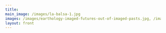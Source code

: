 ```yaml
---
title: 
main_image: /images/la-balsa-1.jpg
images: /images/earthology-imaged-futures-out-of-imaged-pasts.jpg, /images/mawat-cementerios.jpg, /images/Vision-mineral-crean-un-desierto-y-lo-llaman-paz.jpg, /images/reading-stones-matadero-detalle.jpg, /images/reading-stones-caillois-quote.jpg, /images/seed-image-ground-images-within-images.jpg, /images/quivering-prague-invisible-moments-water.jpg, /images/bildung-growth-of-the-i.jpg
layout: front
---
```


